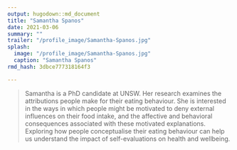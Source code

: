 ```yaml
---
output: hugodown::md_document
title: "Samantha Spanos"
date: 2021-03-06
summary: ""
trailer: "/profile_image/Samantha-Spanos.jpg"
splash:
  image: "/profile_image/Samantha-Spanos.jpg"
  caption: "Samantha Spanos"
rmd_hash: 3dbce777318164f3

---
```


> Samantha is a PhD candidate at UNSW. Her research examines the attributions people make for their eating behaviour. She is interested in the ways in which people might be motivated to deny external influences on their food intake, and the affective and behavioral consequences associated with these motivated explanations. Exploring how people conceptualise their eating behaviour can help us understand the impact of self-evaluations on health and wellbeing.

